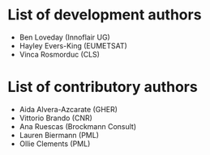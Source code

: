 # List of development authors
* Ben Loveday (Innoflair UG)
* Hayley Evers-King (EUMETSAT)
* Vinca Rosmorduc (CLS)

# List of contributory authors
* Aida Alvera-Azcarate (GHER)
* Vittorio Brando (CNR)
* Ana Ruescas (Brockmann Consult)
* Lauren Biermann (PML)
* Ollie Clements (PML)
